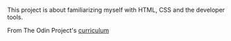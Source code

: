 This project is about familiarizing myself with HTML, CSS and the developer tools.

From The Odin Project's [curriculum](http://www.theodinproject.com/courses/web-development-101/lessons/html-css)
